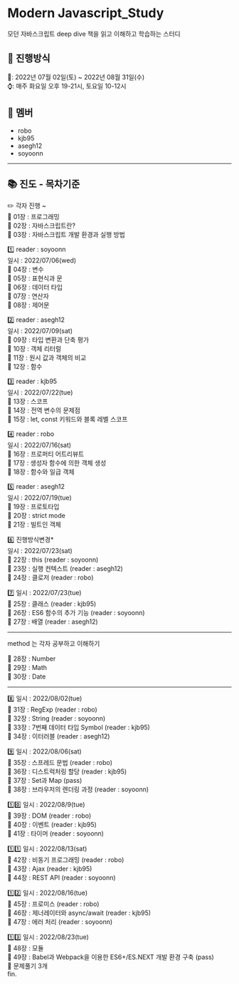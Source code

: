 # Modern Javascript_Study 
모던 자바스크립트 deep dive 책을 읽고 이해하고 학습하는 스터디


## :pushpin: 진행방식 
:date:: 2022년 07월 02일(토) ~ 2022년 08월 31일(수)<br>
:watch:: 매주 화요일 오후 19-21시, 토요일 10-12시 


## :busts_in_silhouette: 멤버
* robo
* kjb95
* asegh12
* soyoonn

---
## :books: 진도 - 목차기준

:pencil2: 각자 진행 ~ <br>
:book: 01장 : 프로그래밍<br>
:book: 02장 : 자바스크립트란?<br>
:book: 03장 : 자바스크립트 개발 환경과 실행 방법<br>

:one: reader : soyoonn <br>일시 : 2022/07/06(wed) <br>
:book: 04장 : 변수<br>
:book: 05장 : 표현식과 문<br>
:book: 06장 : 데이터 타입<br>
:book: 07장 : 연산자<br>
:book: 08장 : 제어문<br>

:two: reader : asegh12<br> 일시 : 2022/07/09(sat) <br>
:book: 09장 : 타입 변환과 단축 평가<br/>
:book: 10장 : 객체 리터럴<br/>
:book: 11장 : 원시 값과 객체의 비교<br/>
:book: 12장 : 함수<br/>

:three: reader : kjb95 <br>일시 : 2022/07/22(tue) <br>
:book: 13장 : 스코프<br/>
:book: 14장 : 전역 변수의 문제점<br/>
:book: 15장 : let, const 키워드와 블록 레벨 스코프<br/>

:four: reader : robo <br>일시 : 2022/07/16(sat) <br>
:book: 16장 : 프로퍼티 어트리뷰트<br/>
:book: 17장 : 생성자 함수에 의한 객체 생성<br/>
:book: 18장 : 함수와 일급 객체<br/>

:five: reader : asegh12 <br> 일시 : 2022/07/19(tue) <br>
:book: 19장 : 프로토타입<br/>
:book: 20장 : strict mode<br/>
:book: 21장 : 빌트인 객체<br/>

:six: 진행방식변경* <br> 일시 : 2022/07/23(sat) <br>
:book: 22장 : this (reader : soyoonn) <br/>
:book: 23장 : 실행 컨텍스트 (reader : asegh12) <br/>
:book: 24장 : 클로저 (reader : robo) <br/>

:seven: 일시 : 2022/07/23(tue) <br>
:book: 25장 : 클래스 (reader : kjb95) <br/>
:book: 26장 : ES6 함수의 추가 기능  (reader : soyoonn) <br/>
:book: 27장 : 배열 (reader : asegh12) <br/>

__________________________________________
method 는 각자 공부하고 이해하기

:book: 28장 : Number<br/>
:book: 29장 : Math<br/>
:book: 30장 : Date<br/>
__________________________________________
:eight: 일시 : 2022/08/02(tue) <br>
:book: 31장 : RegExp (reader : robo)<br/>
:book: 32장 : String (reader : soyoonn)<br/>
:book: 33장 : 7번째 데이터 타입 Symbol (reader : kjb95)<br/>
:book: 34장 : 이터러블 (reader : asegh12)<br/>

:nine: 일시 : 2022/08/06(sat) <br>
:book: 35장 : 스프레드 문법 (reader : robo)<br/> 
:book: 36장 : 디스트럭처링 할당 (reader : kjb95)<br/> 
:book: 37장 : Set과 Map  (pass)<br/> 
:book: 38장 : 브라우저의 렌더링 과정 (reader : soyoonn)<br/> 

:one::zero: 일시 : 2022/08/9(tue) <br>
:book: 39장 : DOM (reader : robo)<br/> 
:book: 40장 : 이벤트 (reader : kjb95)<br/> 
:book: 41장 : 타이머 (reader : soyoonn)<br/> 


:one::one: 일시 : 2022/08/13(sat) <br>
:book: 42장 : 비동기 프로그래밍 (reader : robo)<br/> 
:book: 43장 : Ajax (reader : kjb95)<br/> 
:book: 44장 : REST API (reader : soyoonn)<br/> 

:one::two: 일시 : 2022/08/16(tue) <br>
:book: 45장 : 프로미스 (reader : robo)<br/> 
:book: 46장 : 제너레이터와 async/await (reader : kjb95)<br/> 
:book: 47장 : 에러 처리 (reader : soyoonn)<br/> 

:one::three: 일시 : 2022/08/23(tue) <br>
:book: 48장 : 모듈<br/>
:book: 49장 : Babel과 Webpack을 이용한 ES6+/ES.NEXT 개발 환경 구축 (pass)<br/> 
:book: 문제풀기 3개<br/> 
fin.
